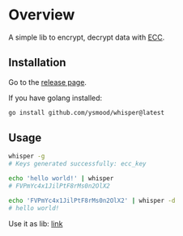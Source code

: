 <!-- markdownlint-disable MD010 -->

# Overview

A simple lib to encrypt, decrypt data with [ECC](https://en.wikipedia.org/wiki/Elliptic-curve_cryptography).

## Installation

Go to the [release page](https://github.com/ysmood/whisper/releases).

If you have golang installed:

```bash
go install github.com/ysmood/whisper@latest
```

## Usage

```bash
whisper -g
# Keys generated successfully: ecc_key

echo 'hello world!' | whisper
# FVPmYc4x1JilPtF8rMs0n2OlX2

echo 'FVPmYc4x1JilPtF8rMs0n2OlX2' | whisper -d
# hello world!
```

Use it as lib: [link](https://pkg.go.dev/github.com/ysmood/whisper)
